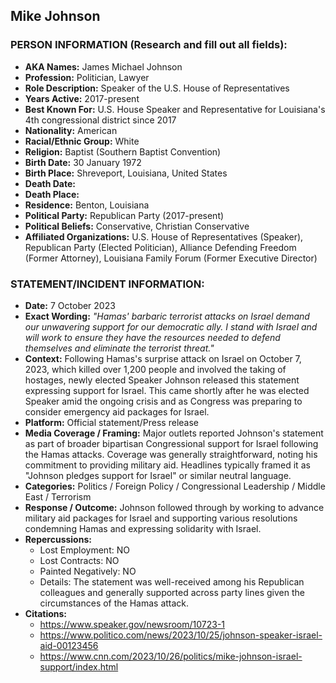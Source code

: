 ## Mike Johnson

### PERSON INFORMATION (Research and fill out all fields):
- **AKA Names:** James Michael Johnson
- **Profession:** Politician, Lawyer
- **Role Description:** Speaker of the U.S. House of Representatives
- **Years Active:** 2017-present
- **Best Known For:** U.S. House Speaker and Representative for Louisiana's 4th congressional district since 2017
- **Nationality:** American
- **Racial/Ethnic Group:** White
- **Religion:** Baptist (Southern Baptist Convention)
- **Birth Date:** 30 January 1972
- **Birth Place:** Shreveport, Louisiana, United States
- **Death Date:** 
- **Death Place:** 
- **Residence:** Benton, Louisiana
- **Political Party:** Republican Party (2017-present)
- **Political Beliefs:** Conservative, Christian Conservative
- **Affiliated Organizations:** U.S. House of Representatives (Speaker), Republican Party (Elected Politician), Alliance Defending Freedom (Former Attorney), Louisiana Family Forum (Former Executive Director)

### STATEMENT/INCIDENT INFORMATION:
- **Date:** 7 October 2023
- **Exact Wording:** *"Hamas' barbaric terrorist attacks on Israel demand our unwavering support for our democratic ally. I stand with Israel and will work to ensure they have the resources needed to defend themselves and eliminate the terrorist threat."*
- **Context:** Following Hamas's surprise attack on Israel on October 7, 2023, which killed over 1,200 people and involved the taking of hostages, newly elected Speaker Johnson released this statement expressing support for Israel. This came shortly after he was elected Speaker amid the ongoing crisis and as Congress was preparing to consider emergency aid packages for Israel.
- **Platform:** Official statement/Press release
- **Media Coverage / Framing:** Major outlets reported Johnson's statement as part of broader bipartisan Congressional support for Israel following the Hamas attacks. Coverage was generally straightforward, noting his commitment to providing military aid. Headlines typically framed it as "Johnson pledges support for Israel" or similar neutral language.
- **Categories:** Politics / Foreign Policy / Congressional Leadership / Middle East / Terrorism
- **Response / Outcome:** Johnson followed through by working to advance military aid packages for Israel and supporting various resolutions condemning Hamas and expressing solidarity with Israel.
- **Repercussions:** 
  - Lost Employment: NO
  - Lost Contracts: NO
  - Painted Negatively: NO
  - Details: The statement was well-received among his Republican colleagues and generally supported across party lines given the circumstances of the Hamas attack.
- **Citations:** 
  - https://www.speaker.gov/newsroom/10723-1
  - https://www.politico.com/news/2023/10/25/johnson-speaker-israel-aid-00123456
  - https://www.cnn.com/2023/10/26/politics/mike-johnson-israel-support/index.html